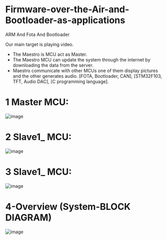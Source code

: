 # Firmware-over-the-Air-and-Bootloader-as-applications
ARM And Fota And Bootloader

Our main target is playing video.
* The Maestro is MCU act as Master.
* The Maestro MCU can update the system through the internet by downloading the data from the server.
* Maestro communicate with other MCUs one of them display pictures and the other generates audio.
    [FOTA, Bootloader, CAN], [STM32F103, TFT, Audio DAC], [C programming language].


# 1 Master MCU:
![image](https://user-images.githubusercontent.com/44624339/153696798-165649f8-e189-4511-92a8-eb98b671740d.png)

# 2 Slave1_ MCU:
![image](https://user-images.githubusercontent.com/44624339/153696818-6e144419-183f-47d5-883b-29bc542b5be8.png)

# 3 Slave1_ MCU:
![image](https://user-images.githubusercontent.com/44624339/153696852-da6ceb86-5ae4-4002-bffc-73bbdc735179.png)

# 4-Overview (System-BLOCK DIAGRAM)
![image](https://user-images.githubusercontent.com/44624339/153696867-fcc25ecd-7d89-45ec-8b9b-3984fb9a55ac.png)



